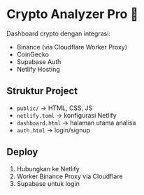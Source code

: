 # Crypto Analyzer Pro 🚀

Dashboard crypto dengan integrasi:
- Binance (via Cloudflare Worker Proxy)
- CoinGecko
- Supabase Auth
- Netlify Hosting

## Struktur Project
- `public/` → HTML, CSS, JS
- `netlify.toml` → konfigurasi Netlify
- `dashboard.html` → halaman utama analisa
- `auth.html` → login/signup

## Deploy
1. Hubungkan ke Netlify
2. Worker Binance Proxy via Cloudflare
3. Supabase untuk login
